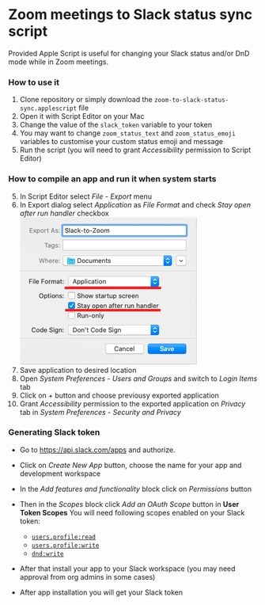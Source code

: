 # Zoom meetings to Slack status sync script

Provided Apple Script is useful for changing your Slack status and/or DnD mode while in Zoom meetings.

### How to use it

1. Clone repository or simply download the `zoom-to-slack-status-sync.applescript` file
2. Open it with Script Editor on your Mac
3. Change the value of the `slack_token` variable to your token
4. You may want to change `zoom_status_text` and `zoom_status_emoji` variables to customise your custom status emoji and message
5. Run the script (you will need to grant *Accessibility* permission to Script Editor)

### How to compile an app and run it when system starts

5. In Script Editor select *File* - *Export* menu
6. In Export dialog select *Application* as *File Format* and check *Stay open after run handler* checkbox
   ![export settings](export-settings.png)
7. Save application to desired location
8. Open *System Preferences* - *Users and Groups* and switch to *Login Items* tab
9. Click on + button and choose previousy exported application
10. Grant *Accessibility* permission to the exported application on *Privacy* tab in *System Preferences* - *Security and Privacy*

### Generating Slack token

* Go to https://api.slack.com/apps and authorize.

* Click on *Create New App* button, choose the name for your app and development workspace

* In the *Add features and functionality* block click on *Permissions* button

* Then in the *Scopes* block click *Add an OAuth Scope* button in **User Token Scopes**
  You will need following scopes enabled on your Slack token:
  * [`users.profile:read`](https://api.slack.com/scopes/users.profile:read)
  * [`users.profile:write`](https://api.slack.com/scopes/users.profile:write)
  * [`dnd:write`](https://api.slack.com/scopes/dnd:write)

* After that install your app to your Slack workspace (you may need approval from org admins in some cases)

* After app installation you will get your Slack token

